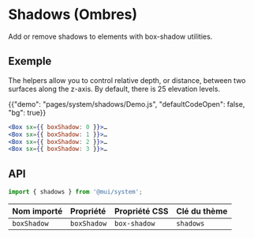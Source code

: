 # Shadows (Ombres)

<p class="description">Add or remove shadows to elements with box-shadow utilities.</p>

## Exemple

The helpers allow you to control relative depth, or distance, between two surfaces along the z-axis. By default, there is 25 elevation levels.

{{"demo": "pages/system/shadows/Demo.js", "defaultCodeOpen": false, "bg": true}}

```jsx
<Box sx={{ boxShadow: 0 }}>…
<Box sx={{ boxShadow: 1 }}>…
<Box sx={{ boxShadow: 2 }}>…
<Box sx={{ boxShadow: 3 }}>…
```

## API

```js
import { shadows } from '@mui/system';
```

| Nom importé | Propriété   | Propriété CSS | Clé du thème |
|:----------- |:----------- |:------------- |:------------ |
| `boxShadow` | `boxShadow` | `box-shadow`  | `shadows`    |
